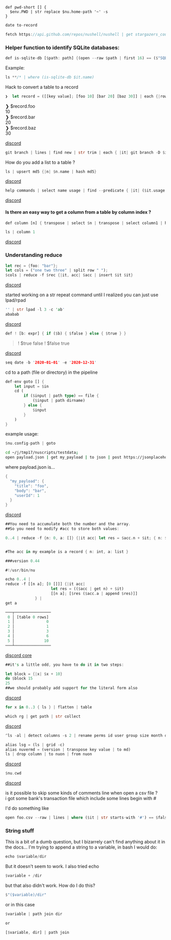 
```
def pwd-short [] {
  $env.PWD | str replace $nu.home-path '~' -s
}
```

```rust
date to-record
```

```rust
fetch https://api.github.com/repos/nushell/nushell | get stargazers_count
```

### Helper function to identify SQLite databases:

```rust
def is-sqlite-db [$path: path] {(open --raw $path | first 16) == ($"SQLite format 3(char -i 0)" | into binary)}
```

Example:

```rust
ls **/* | where (is-sqlite-db $it.name)
```

Hack to convert a table to a record

```rust
❯  let record = ([[key value]; [foo 10] [bar 20] [baz 30]] | each {|row| echo $"($row.key): ($row.value)"} | str collect , | $"{($in)}" | from nuon)
```                                                                                      
❯ $record.foo  
10               
❯ $record.bar  
20            
❯ $record.baz  
30  

[discord](https://discord.com/channels/601130461678272522/614593951969574961/964613306155413535)

```rust
git branch | lines | find new | str trim | each { |it| git branch -D $it }
```

How do you add a list to a table ?

```rust
ls | upsert md5 {|n| $n.name | hash md5}
```

[discord](https://discord.com/channels/601130461678272522/614593951969574961/961946292198715442)

```rust
help commands | select name usage | find --predicate { |it| ($it.usage | split chars | first) == ($it.usage | split chars | first | str downcase) }
```

[discord](https://discord.com/channels/601130461678272522/614593951969574961/960773100411179018)

#### Is there an easy way to get a column from a table by column index ?

```rust
def column [n] { transpose | select $n | transpose | select column1 | headers }
```

```rust
ls | column 1
```

[discord](https://discord.com/channels/601130461678272522/615253963645911060/959152636945387632)

### Understanding reduce

```rust
let rec = {foo: "bar"};
let cols = ("one two three" | split row " ");
$cols | reduce -f $rec {|it, acc| $acc | insert $it $it}
```

[discord](https://discord.com/channels/601130461678272522/614593951969574961/956339229946953738)

started working on a str repeat command until I realized you can just use lpad/rpad

```rust
'' | str lpad -l 3 -c 'ab'                             
ababab
```

[discord](https://discord.com/channels/601130461678272522/615962413203718156/954486380099154051)

```rust
def ! [b: expr] { if ($b) { $false } else { $true } }
```
> ! $true
false
> ! $false
true

[discord](https://discord.com/channels/601130461678272522/614593951969574961/948583172914962432)

```rust
seq date -b '2020-01-01' -e '2020-12-31'
```

cd to a path (file or directory) in the pipeline

```rust
def-env goto [] {
    let input = $in
    cd (
        if ($input | path type) == file {
            ($input | path dirname)
        } else {
            $input
        }
    )
}
```
example usage:   

```rust
$nu.config-path | goto
```

```bash
cd ~/j/tmp17/nuscripts/testdata;
open payload.json | get my_payload | to json | post https://jsonplaceholder.typicode.com/posts $in
```

where payload.json is...   
```rust
{
  "my_payload": {
    "title": "foo",
    "body": "bar",
    "userId": 1
  }
}
```

[discord](https://discord.com/channels/601130461678272522/614593951969574961/945600413028212756)

```rust
##You need to accumulate both the number and the array.
##So you need to modify #acc to store both values:

0..4 | reduce -f {n: 0, a: []} {|it acc| let res = $acc.n + $it; { n: $res ,  a: ($acc.a | append $res) } } | get a


#The acc in my example is a record { n: int, a: list }

###version 0.44

#!/usr/bin/nu

echo 0..4 |
reduce -f [[n a]; [0 []]] {|it acc|
                    let res = (($acc | get n) + $it)
                    [[n a]; [$res ($acc.a | append $res)]]
             } |
get a

───┬────────────────
 0 │ [table 0 rows]
 1 │              0
 2 │              1
 3 │              3
 4 │              6
 5 │             10
───┴────────────────
```

[discord core](https://discord.com/channels/601130461678272522/683070703716925568/945689592554733568)

```rust
##it's a little odd, you have to do it in two steps:

let block = {|x| $x + 10}
do $block 15
25
##we should probably add support for the literal form also
```

[discord](https://discord.com/channels/601130461678272522/683070703716925568/940721505250209842)

```rust
for x in 0..3 { ls } | flatten | table
```

```rust
which rg | get path | str collect
```

[discord](https://discord.com/channels/601130461678272522/683070703716925568/941826298802749480)

```rust
^ls -al | detect columns -s 2 | rename perms id user group size month day time file
```

```rust
alias lsg = (ls | grid -c)
alias nuvermd = (version | transpose key value | to md)
ls | drop column | to nuon | from nuon
```

[discord](https://discord.com/channels/601130461678272522/889232844101156914/939357502414409758)

```rust
$nu.cwd
```

[discord](https://discord.com/channels/601130461678272522/889232844101156914/938711460505325649)

is it possible to skip some kinds of comments line when open a csv file ?   
i got some bank's transaction file which include some lines begin with #

I'd do something like

```rust
open foo.csv --raw | lines | where ($it | str starts-with '#') == $false | from csv
```

### String stuff

This is a bit of a dumb question, but I bizarrely can't find anything about it in the docs... I'm trying to append a string to a variable, in bash I would do:

```rust
echo $variable/dir
```

But it doesn't seem to work. I also tried echo

```rust
$variable + /dir
```

but that also didn't work. How do I do this?

```rust
$"($variable)/dir"
```

or in this case

```rust
$variable | path join dir

or

[$variable, dir] | path join
```
